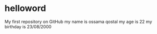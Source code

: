 # helloword
My first repository on GitHub
my name is ossama qostal
my age is 22
my birthday is 23/08/2000
